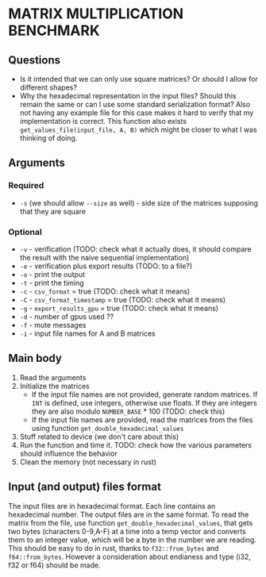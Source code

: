 # MATRIX MULTIPLICATION BENCHMARK
## Questions
* Is it intended that we can only use square matrices? Or should I allow for different shapes?
* Why the hexadecimal representation in the input files? Should this remain the same or can I use some standard serialization format? Also not having any example file for this case makes it hard to verify that my implementation is correct. This function also exists `get_values_file(input_file, A, B)` which might be closer to what I was thinking of doing.
## Arguments
### Required
* `-s` (we should allow `--size` as well) - side size of the matrices supposing that they are square
### Optional
* `-v` - verification (TODO: check what it actually does, it should compare the result with the naive sequential implementation)
* `-e` - verification plus export results (TODO: to a file?)
* `-o` - print the output
* `-t` - print the timing
* `-c` - `csv_format` = true (TODO: check what it means)
* `-C` - `csv_format_timestamp` = true (TODO: check what it means)
* `-g` - `export_results_gpu` = true (TODO: check what it means)
* `-d` - number of gpus used ??
* `-f` - mute messages
* `-i` - input file names for A and B matrices
## Main body
1. Read the arguments
2. Initialize the matrices
   * If the input file names are not provided, generate random matrices. If `INT` is defined, use integers, otherwise use floats. If they are integers they are also modulo `NUMBER_BASE` * 100 (TODO: check this)
   * If the input file names are provided, read the matrices from the files using function `get_double_hexadecimal_values`
3. Stuff related to device (we don't care about this)
4. Run the function and time it. TODO: check how the various parameters should influence the behavior
5. Clean the memory (not necessary in rust)
## Input (and output) files format
The input files are in hexadecimal format. Each line contains an hexadecimal number. The output files are in the same format.
To read the matrix from the file, use function `get_double_hexadecimal_values`, that gets two bytes (characters 0-9,A-F) at a time into a temp vector and converts them to an integer value, which will be a byte in the number we are reading. This should be easy to do in rust, thanks to  `f32::from_bytes` and `f64::from_bytes`. However a consideration about endianess and type (i32, f32 or f64) should be made.
